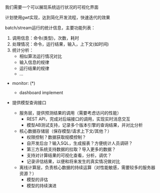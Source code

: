 我们需要一个可以展现系统运行状况的可视化界面

计划使用gwt实现，达到简化开发流程，快速迭代的效果

batch/stream运行的统计信息，主要功能列表：
1. 调用信息：命令(类型)，次数，耗时
2. 处理情况：命令，运行结果，输入，上下文(如时间)
3. 统计分析：
   - 相似算法运行情况对比
   - 输入信息的规律
   - 运行结果的规律
   - ...

- monitor: (*)
  - dashboard implement

- 提供模型查询接口
  - 服务层，提供预测结果的调用（需要考虑访问的性能）
    - REST API，完成对后端接口的调用，实现实时消息交互
    - 模型AB测试支持，记录多个版本引擎的查询结果，并对比分析
  - 核心数据存储层（保存模型/请求上下文/其他？）
    - 权限控制？数据获取规模控制？
    - 自开发后台？输入SQL，生成报表？方便统计人员调研？
    - 第三方系统支持数据的拉取？导入更多的数据？
    - 支持对计算结果的可视化查看，分析，调优？
    - 记录评估结果，以便和将来发生的真实情况做对比
  - 离线计算层，负责核心数据的持续运算（对性能敏感，需要较多的服务器资源？）
    - 模型的评估
    - 模型的持续演进
